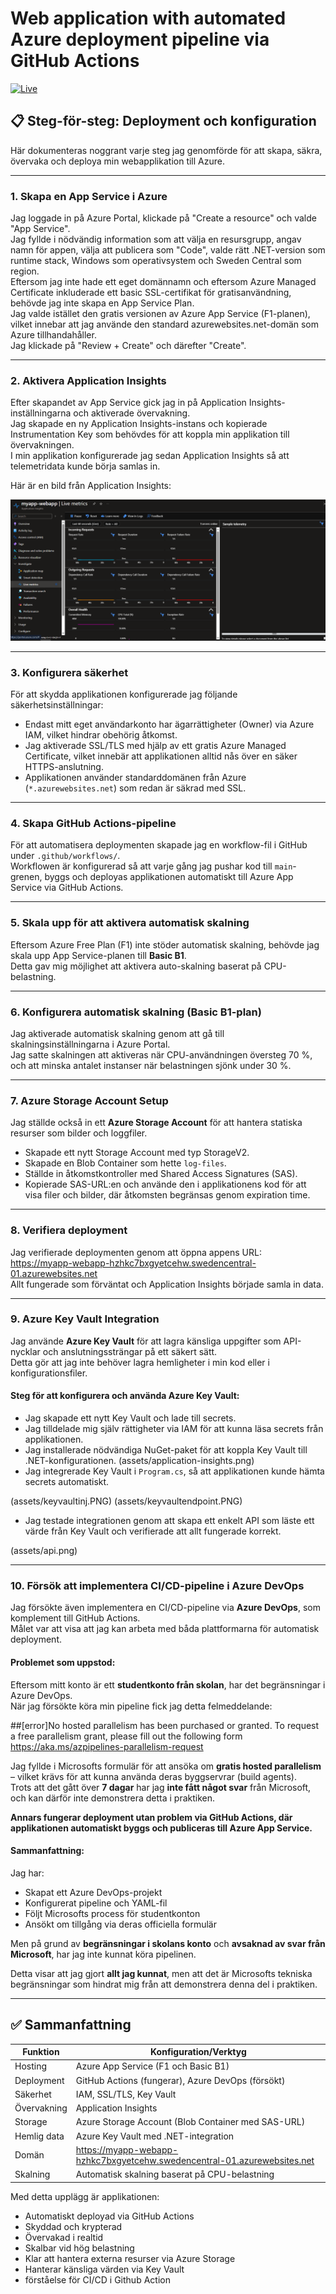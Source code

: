 # Web application with automated Azure deployment pipeline via GitHub Actions

[![Live](https://img.shields.io/badge/Live-App-blue)](https://myapp-webapp-hzhkc7bxgyetcehw.swedencentral-01.azurewebsites.net)


## 📋 Steg-för-steg: Deployment och konfiguration

Här dokumenteras noggrant varje steg jag genomförde för att skapa, säkra, övervaka och deploya min webapplikation till Azure.

---

### 1. Skapa en App Service i Azure

Jag loggade in på Azure Portal, klickade på "Create a resource" och valde "App Service".  
Jag fyllde i nödvändig information som att välja en resursgrupp, angav namn för appen, välja att publicera som "Code", valde rätt .NET-version som runtime stack, Windows som operativsystem och Sweden Central som region.  
Eftersom jag inte hade ett eget domännamn och eftersom Azure Managed Certificate inkluderade ett basic SSL-certifikat för gratisanvändning, behövde jag inte skapa en App Service Plan.  
Jag valde istället den gratis versionen av Azure App Service (F1-planen), vilket innebar att jag använde den standard azurewebsites.net-domän som Azure tillhandahåller.  
Jag klickade på "Review + Create" och därefter "Create".

---

### 2. Aktivera Application Insights

Efter skapandet av App Service gick jag in på Application Insights-inställningarna och aktiverade övervakning.  
Jag skapade en ny Application Insights-instans och kopierade Instrumentation Key som behövdes för att koppla min applikation till övervakningen.  
I min applikation konfigurerade jag sedan Application Insights så att telemetridata kunde börja samlas in.

Här är en bild från Application Insights:

![Application Insights Övervakning](assets/appinsight.PNG)

---

### 3. Konfigurera säkerhet

För att skydda applikationen konfigurerade jag följande säkerhetsinställningar:

- Endast mitt eget användarkonto har ägarrättigheter (Owner) via Azure IAM, vilket hindrar obehörig åtkomst.
- Jag aktiverade SSL/TLS med hjälp av ett gratis Azure Managed Certificate, vilket innebär att applikationen alltid nås över en säker HTTPS-anslutning.
- Applikationen använder standarddomänen från Azure (`*.azurewebsites.net`) som redan är säkrad med SSL.

---

### 4. Skapa GitHub Actions-pipeline

För att automatisera deploymenten skapade jag en workflow-fil i GitHub under `.github/workflows/`.  
Workflowen är konfigurerad så att varje gång jag pushar kod till `main`-grenen, byggs och deployas applikationen automatiskt till Azure App Service via GitHub Actions.

---

### 5. Skala upp för att aktivera automatisk skalning

Eftersom Azure Free Plan (F1) inte stöder automatisk skalning, behövde jag skala upp App Service-planen till **Basic B1**.  
Detta gav mig möjlighet att aktivera auto-skalning baserat på CPU-belastning.

---

### 6. Konfigurera automatisk skalning (Basic B1-plan)

Jag aktiverade automatisk skalning genom att gå till skalningsinställningarna i Azure Portal.  
Jag satte skalningen att aktiveras när CPU-användningen översteg 70 %, och att minska antalet instanser när belastningen sjönk under 30 %.

---

### 7. Azure Storage Account Setup

Jag ställde också in ett **Azure Storage Account** för att hantera statiska resurser som bilder och loggfiler.

- Skapade ett nytt Storage Account med typ StorageV2.
- Skapade en Blob Container som hette `log-files`.
- Ställde in åtkomstkontroller med Shared Access Signatures (SAS).
- Kopierade SAS-URL:en och använde den i applikationens kod för att visa filer och bilder, där åtkomsten begränsas genom expiration time.

---

### 8. Verifiera deployment

Jag verifierade deploymenten genom att öppna appens URL:  
https://myapp-webapp-hzhkc7bxgyetcehw.swedencentral-01.azurewebsites.net  
Allt fungerade som förväntat och Application Insights började samla in data.

---

### 9. Azure Key Vault Integration

Jag använde **Azure Key Vault** för att lagra känsliga uppgifter som API-nycklar och anslutningssträngar på ett säkert sätt.  
Detta gör att jag inte behöver lagra hemligheter i min kod eller i konfigurationsfiler.

#### Steg för att konfigurera och använda Azure Key Vault:

- Jag skapade ett nytt Key Vault och lade till secrets.
- Jag tilldelade mig själv rättigheter via IAM för att kunna läsa secrets från applikationen.
- Jag installerade nödvändiga NuGet-paket för att koppla Key Vault till .NET-konfigurationen.
(assets/application-insights.png)
- Jag integrerade Key Vault i `Program.cs`, så att applikationen kunde hämta secrets automatiskt.

(assets/keyvaultinj.PNG)
(assets/keyvaultendpoint.PNG)

- Jag testade integrationen genom att skapa ett enkelt API som läste ett värde från Key Vault och verifierade att allt fungerade korrekt.

(assets/api.png)

---

### 10. Försök att implementera CI/CD-pipeline i Azure DevOps

Jag försökte även implementera en CI/CD-pipeline via **Azure DevOps**, som komplement till GitHub Actions.  
Målet var att visa att jag kan arbeta med båda plattformarna för automatisk deployment.

#### Problemet som uppstod:

Eftersom mitt konto är ett **studentkonto från skolan**, har det begränsningar i Azure DevOps.  
När jag försökte köra min pipeline fick jag detta felmeddelande:

##[error]No hosted parallelism has been purchased or granted. To request a free parallelism grant, 
please fill out the following form https://aka.ms/azpipelines-parallelism-request


Jag fyllde i Microsofts formulär för att ansöka om **gratis hosted parallelism** – vilket krävs för att kunna använda deras byggservrar (build agents).  
Trots att det gått över **7 dagar** har jag **inte fått något svar** från Microsoft, och kan därför inte demonstrera detta i praktiken.

**Annars fungerar deployment utan problem via GitHub Actions, där applikationen automatiskt byggs och publiceras till Azure App Service.**

#### Sammanfattning:

Jag har:

- Skapat ett Azure DevOps-projekt
- Konfigurerat pipeline och YAML-fil
- Följt Microsofts process för studentkonton
- Ansökt om tillgång via deras officiella formulär

Men på grund av **begränsningar i skolans konto** och **avsaknad av svar från Microsoft**, har jag inte kunnat köra pipelinen.

Detta visar att jag gjort **allt jag kunnat**, men att det är Microsofts tekniska begränsningar som hindrat mig från att demonstrera denna del i praktiken.

---

## ✅ Sammanfattning

| Funktion              | Konfiguration/Verktyg                                                           |
|-----------------------|----------------------------------------------------------------------------------|
| Hosting               | Azure App Service (F1 och Basic B1)                                              |
| Deployment            | GitHub Actions (fungerar), Azure DevOps (försökt)                                |
| Säkerhet              | IAM, SSL/TLS, Key Vault                                                         |
| Övervakning           | Application Insights                                                            |
| Storage               | Azure Storage Account (Blob Container med SAS-URL)                             |
| Hemlig data           | Azure Key Vault med .NET-integration                                            |
| Domän                 | https://myapp-webapp-hzhkc7bxgyetcehw.swedencentral-01.azurewebsites.net         |
| Skalning              | Automatisk skalning baserat på CPU-belastning                                   |

Med detta upplägg är applikationen:

- Automatiskt deployad via GitHub Actions
- Skyddad och krypterad
- Övervakad i realtid
- Skalbar vid hög belastning
- Klar att hantera externa resurser via Azure Storage
- Hanterar känsliga värden via Key Vault
- förståelse för CI/CD i Github Action

